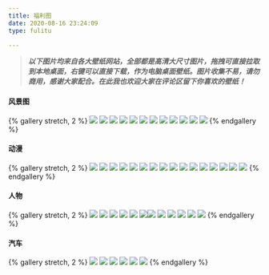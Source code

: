 ```yaml
---
title: 福利图
date: 2020-08-16 23:24:09
type: fulitu

---
```


> ***以下图片均来自各大壁纸网站，全部都是高清大尺寸图片，拖拽可直接拉取到本地桌面，右键可以直接下载，作为电脑桌面壁纸。图片收集不易，请勿商用，感谢大家配合。在此我也欢迎大家在评论区留下你喜欢的壁纸！***

#### 风景图

{% gallery stretch, 2 %}
![](https://cdn.jsdelivr.net/gh/CallMe-star/picbed@master/fengjing1.png)
![](https://cdn.jsdelivr.net/gh/CallMe-star/picbed@master/fengjing13.png)
![](https://cdn.jsdelivr.net/gh/CallMe-star/picbed@master/fengjing2.jpeg)
![](https://cdn.jsdelivr.net/gh/CallMe-star/picbed@master/fengjing3.jpg)
![](https://cdn.jsdelivr.net/gh/CallMe-star/picbed@master/fengjing5.jpg)
![](https://cdn.jsdelivr.net/gh/CallMe-star/picbed@master/fengjing6.jpeg)
![](https://cdn.jsdelivr.net/gh/CallMe-star/picbed@master/fengjing7.jpg)
![](https://cdn.jsdelivr.net/gh/CallMe-star/picbed@master/fengjing8.jpeg)
![](https://cdn.jsdelivr.net/gh/CallMe-star/picbed@master/fengjing15.jpeg)
![](https://cdn.jsdelivr.net/gh/CallMe-star/picbed@master/fengjing10.jpeg)
![](https://cdn.jsdelivr.net/gh/CallMe-star/picbed@master/fengjing11.jpeg)
![](https://cdn.jsdelivr.net/gh/CallMe-star/picbed@master/fengjing14.jpeg)
{% endgallery %}

#### 动漫

{% gallery stretch, 2 %}
![](https://cdn.jsdelivr.net/gh/CallMe-star/picbed@master/dongman17.jpg)
![](https://cdn.jsdelivr.net/gh/CallMe-star/picbed@master/dongman16.jpg)
![](https://cdn.jsdelivr.net/gh/CallMe-star/picbed@master/dongman15.jpg)
![](https://cdn.jsdelivr.net/gh/CallMe-star/picbed@master/dongman13.jpg)
![](https://cdn.jsdelivr.net/gh/CallMe-star/picbed@master/dongman12.jpg)
![](https://cdn.jsdelivr.net/gh/CallMe-star/picbed@master/dongman11.jpg)
![](https://cdn.jsdelivr.net/gh/CallMe-star/picbed@master/background1.jpg)
![](https://cdn.jsdelivr.net/gh/CallMe-star/picbed@master/dongman9.jpg)
![](https://cdn.jsdelivr.net/gh/CallMe-star/picbed@master/dongman8.jpg)
![](https://cdn.jsdelivr.net/gh/CallMe-star/picbed@master/dongman7.jpg)
![](https://cdn.jsdelivr.net/gh/CallMe-star/picbed@master/dongman6.jpg)
![](https://cdn.jsdelivr.net/gh/CallMe-star/picbed@master/dongman5.jpg)
![](https://cdn.jsdelivr.net/gh/CallMe-star/picbed@master/dongman4.jpg)
![](https://cdn.jsdelivr.net/gh/CallMe-star/picbed@master/dongman3.jpg)
![](https://cdn.jsdelivr.net/gh/CallMe-star/picbed@master/dongman2.png)
![](https://cdn.jsdelivr.net/gh/CallMe-star/picbed@master/dongman1.jpg)
{% endgallery %}

#### 人物

{% gallery stretch, 2 %}
![](https://cdn.jsdelivr.net/gh/CallMe-star/picbed@master/dongman14.jpg)
![](https://cdn.jsdelivr.net/gh/CallMe-star/picbed@master/renwu3.jpg)
![](https://cdn.jsdelivr.net/gh/CallMe-star/picbed@master/renwu5.jpg)
![](https://cdn.jsdelivr.net/gh/CallMe-star/picbed@master/renwu6.jpg)
![](https://cdn.jsdelivr.net/gh/CallMe-star/picbed@master/renwu7.jpg)
![](https://cdn.jsdelivr.net/gh/CallMe-star/picbed@master/renwu1.jpg)![](https://cdn.jsdelivr.net/gh/CallMe-star/picbed@master/renwu11.jpg)
![](https://cdn.jsdelivr.net/gh/CallMe-star/picbed@master/renwu2.jpg)
![](https://cdn.jsdelivr.net/gh/CallMe-star/picbed@master/renwu12.jpg)
![](https://cdn.jsdelivr.net/gh/CallMe-star/picbed@master/renwu8.jpg)
![](https://cdn.jsdelivr.net/gh/CallMe-star/picbed@master/renwu9.jpg)
![](https://cdn.jsdelivr.net/gh/CallMe-star/picbed@master/renwu13.jpeg)
{% endgallery %}

#### 汽车

{% gallery stretch, 2 %}
![](https://cdn.jsdelivr.net/gh/CallMe-star/picbed@master/car_hyper.jpg)
![](https://cdn.jsdelivr.net/gh/CallMe-star/picbed@master/car_bujiadi.jpg)
![](https://cdn.jsdelivr.net/gh/CallMe-star/picbed@master/car_lanbojini.jpg)
![](https://cdn.jsdelivr.net/gh/CallMe-star/picbed@master/car_maikailun.jpg)
![](https://cdn.jsdelivr.net/gh/CallMe-star/picbed@master/car_falali.jpg)
![](https://cdn.jsdelivr.net/gh/CallMe-star/picbed@master/car_benchiyinijan.jpg)
{% endgallery %}